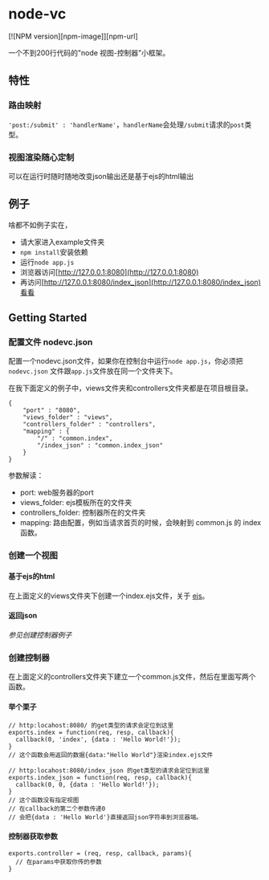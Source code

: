 # node-vc
[![NPM version][npm-image]][npm-url]

一个不到200行代码的"node 视图-控制器"小框架。

## 特性

### 路由映射
`'post:/submit' : 'handlerName'`，`handlerName`会处理`/submit`请求的`post`类型。

### 视图渲染随心定制
可以在运行时随时随地改变json输出还是基于ejs的html输出

## 例子
啥都不如例子实在，

- 请大家进入example文件夹
- `npm install`安装依赖
- 运行`node app.js`
- 浏览器访问[http://127.0.0.1:8080](http://127.0.0.1:8080)
- 再访问[http://127.0.0.1:8080/index_json](http://127.0.0.1:8080/index_json)看看

## Getting Started
### 配置文件 nodevc.json
配置一个nodevc.json文件，如果你在控制台中运行`node app.js`，你必须把 `nodevc.json` 文件跟`app.js`文件放在同一个文件夹下。

在我下面定义的例子中，views文件夹和controllers文件夹都是在项目根目录。

	{
		"port" : "8080",
		"views_folder" : "views",
		"controllers_folder" : "controllers",
		"mapping" : {
			"/" : "common.index",
			"/index_json" : "common.index_json"
		}
	}

参数解读：

- port: web服务器的port
- views_folder: ejs模板所在的文件夹
- controllers_folder: 控制器所在的文件夹
- mapping: 路由配置，例如当请求首页的时候，会映射到 common.js 的 index 函数。


### 创建一个视图

#### 基于ejs的html
在上面定义的views文件夹下创建一个index.ejs文件，关于 [ejs](https://github.com/visionmedia/ejs)。

#### 返回json
*参见创建控制器例子*

### 创建控制器
在上面定义的controllers文件夹下建立一个common.js文件，然后在里面写两个函数。

#### 举个栗子
	// http:locahost:8080/ 的get类型的请求会定位到这里
	exports.index = function(req, resp, callback){
	  callback(0, 'index', {data : 'Hello World!'});
	}
	// 这个函数会用返回的数据{data:"Hello World"}渲染index.ejs文件
	
	// http:locahost:8080/index_json 的get类型的请求会定位到这里
	exports.index_json = function(req, resp, callback){
	  callback(0, 0, {data : 'Hello World!'});
	}
	// 这个函数没有指定视图
	// 在callback的第二个参数传递0
	// 会把{data : 'Hello World'}直接返回json字符串到浏览器端。

#### 控制器获取参数

	exports.controller = (req, resp, callback, params){
	  // 在params中获取你传的参数
	}
